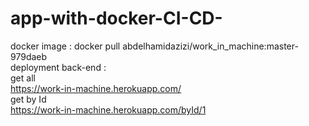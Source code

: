 # app-with-docker-CI-CD-
docker image : docker pull abdelhamidazizi/work_in_machine:master-979daeb </br>
deployment back-end : </br>
get all </br>
https://work-in-machine.herokuapp.com/  </br>
get by Id </br>
https://work-in-machine.herokuapp.com/byId/1
